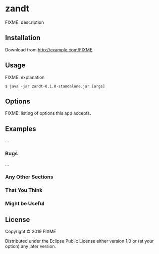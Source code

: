 # zandt

FIXME: description

## Installation

Download from http://example.com/FIXME.

## Usage

FIXME: explanation

    $ java -jar zandt-0.1.0-standalone.jar [args]

## Options

FIXME: listing of options this app accepts.

## Examples

...

### Bugs

...

### Any Other Sections
### That You Think
### Might be Useful

## License

Copyright © 2019 FIXME

Distributed under the Eclipse Public License either version 1.0 or (at
your option) any later version.
